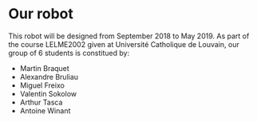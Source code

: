 # Our robot
This robot will be designed from September 2018 to May 2019. As part of the course LELME2002 given at Université Catholique de Louvain, our group of 6 students is constitued by:
- Martin Braquet
- Alexandre Bruliau
- Miguel Freixo
- Valentin Sokolow
- Arthur Tasca
- Antoine Winant
